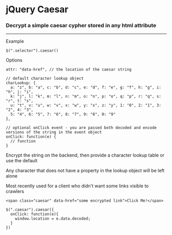 # jQuery Caesar

### Decrypt a simple caesar cypher stored in any html attribute
---------------------------------------------------------------

Example

    $(".selector").caesar()

Options

    attr: "data-href", // the location of the caesar string

    // default character lookup object
    charLookup: {
      a: "z", b: "a", c: "b", d: "c", e: "d", f: "e", g: "f", h: "g", i: "h", j: "i",
      k: "j", l: "k", m: "l", n: "m", o: "n", p: "o", q: "p", r: "q", s: "r", t: "s",
      u: "t", v: "u", w: "v", x: "w", y: "x", z: "y", 1: "0", 2: "1", 3: "2", 4: "3",
      5: "4", 6: "5", 7: "6", 8: "7", 9: "8", 0: "9"
    },

    // optional onClick event - you are passed both decoded and encode versions of the string in the event object
    onClick: function(e) {
      // function
    }

Encrypt the string on the backend, then provide a character lookup table or use the default

Any character that does not have a property in the lookup object will be left alone

Most recently used for a client who didn't want some links visible to crawlers

    <span class="caesar" data-href="some encrypted link">Click Me!</span>

    $(".caesar").caesar({
      onClick: function(e){
        window.location = e.data.decoded;
      }
    })